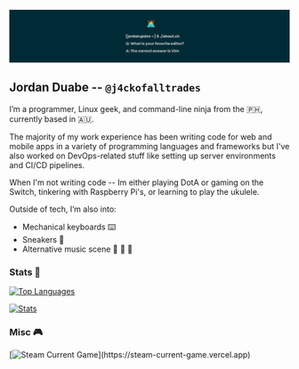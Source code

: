 ![](static/img/banner.png)

## Jordan Duabe -- `@j4ckofalltrades`

I’m a programmer, Linux geek, and command-line ninja from the 🇵🇭, currently based in 🇦🇺.

The majority of my work experience has been writing code for web and mobile
apps in a variety of programming languages and frameworks but I've also worked
on DevOps-related stuff like setting up server environments and CI/CD pipelines.

When I'm not writing code -- Im either playing DotA or gaming on the Switch,
tinkering with Raspberry Pi's, or learning to play the ukulele.

Outside of tech, I’m also into:

- Mechanical keyboards ⌨️
- Sneakers 👟
- Alternative music scene 🤘 🎸 🥁

### Stats 🔢

[![Top Languages](https://github-readme-stats.vercel.app/api/top-langs/?username=j4ckofalltrades&layout=compact&hide=html,css,scss,vim%20script&theme=solarized-dark)](https://github.com/anuraghazra/github-readme-stats)

[![Stats](https://github-readme-stats.vercel.app/api?username=j4ckofalltrades&show_icons=true&count_private=true&theme=solarized-dark)](https://github.com/anuraghazra/github-readme-stats)

### Misc 🎮

[![Steam Current Game](https://steam-current-game.vercel.app/api/?steamids=76561198311570174")](https://steam-current-game.vercel.app)

